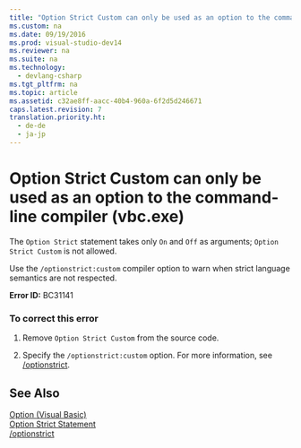 ```yaml
---
title: "Option Strict Custom can only be used as an option to the command-line compiler (vbc.exe)"
ms.custom: na
ms.date: 09/19/2016
ms.prod: visual-studio-dev14
ms.reviewer: na
ms.suite: na
ms.technology: 
  - devlang-csharp
ms.tgt_pltfrm: na
ms.topic: article
ms.assetid: c32ae8ff-aacc-40b4-960a-6f2d5d246671
caps.latest.revision: 7
translation.priority.ht: 
  - de-de
  - ja-jp
---
```

# Option Strict Custom can only be used as an option to the command-line compiler (vbc.exe)
The `Option Strict` statement takes only `On` and `Off` as arguments; `Option Strict Custom` is not allowed.  
  
 Use the `/optionstrict:custom` compiler option to warn when strict language semantics are not respected.  
  
 **Error ID:** BC31141  
  
### To correct this error  
  
1.  Remove `Option Strict Custom` from the source code.  
  
2.  Specify the `/optionstrict:custom` option. For more information, see [/optionstrict](../vs140/-optionstrict.md).  
  
## See Also  
 [Option (Visual Basic)](../vs140/Option--keyword--Statement.md)   
 [Option Strict Statement](../vs140/Option-Strict-Statement.md)   
 [/optionstrict](../vs140/-optionstrict.md)